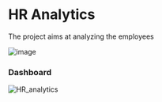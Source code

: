 # HR Analytics 

The project aims at analyzing the employees

![image](https://github.com/pooja614/PowerBI_Projects_/assets/69869583/70257371-8bec-421d-bd63-d661d6f26124)

### Dashboard
![HR_analytics](https://github.com/pooja614/Data-Analytics/assets/69869583/ae51d9ac-e0a2-40f2-8fd9-4af857ebd4f6)


